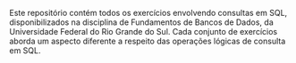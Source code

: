 Este repositório contém todos os exercícios envolvendo consultas em SQL, disponibilizados na disciplina de Fundamentos de Bancos de Dados, da Universidade Federal do Rio Grande do Sul.
Cada conjunto de exercícios aborda um aspecto diferente a respeito das operações lógicas de consulta em SQL.
